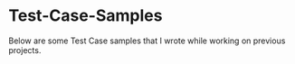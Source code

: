 # Test-Case-Samples
Below are some Test Case samples that I wrote while working on previous projects.
